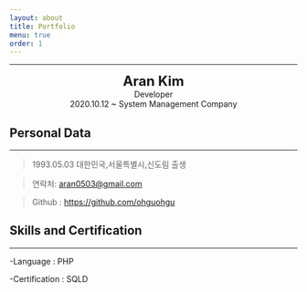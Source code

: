 ```yaml
---
layout: about
title: Portfolio
menu: true
order: 1
---
```


* * *
<center>
<span style=
"font-size:170%;
font-weight:bold">
Aran Kim
</span>
</center>

<center>Developer</center>

<center>2020.10.12 ~ System Management Company </center>

## Personal Data
---
> 1993.05.03 대한민국,서울특별시,신도림 출생

> 연락처: aran0503@gmail.com

> Github : <a href="https://github.com/ohguohgu">https://github.com/ohguohgu</a>

## Skills and Certification
---
-Language : PHP

-Certification : SQLD




